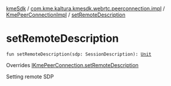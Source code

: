 [kmeSdk](../../index.md) / [com.kme.kaltura.kmesdk.webrtc.peerconnection.impl](../index.md) / [KmePeerConnectionImpl](index.md) / [setRemoteDescription](./set-remote-description.md)

# setRemoteDescription

`fun setRemoteDescription(sdp: SessionDescription): `[`Unit`](https://kotlinlang.org/api/latest/jvm/stdlib/kotlin/-unit/index.html)

Overrides [IKmePeerConnection.setRemoteDescription](../../com.kme.kaltura.kmesdk.webrtc.peerconnection/-i-kme-peer-connection/set-remote-description.md)

Setting remote SDP

